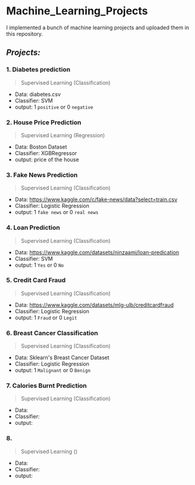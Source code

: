 # Machine_Learning_Projects


I implemented a bunch of machine learning projects and uploaded them in this repository.

## *Projects:*
### 1. Diabetes prediction
> Supervised Learning (Classification)
   - Data: diabetes.csv
   - Classifier: SVM
   - output: 1 `positive` or 0 `negative`

### 2. House Price Prediction
> Supervised Learning (Regression)
   - Data: Boston Dataset
   - Classifier: XGBRegressor
   - output: price of the house

### 3. Fake News Prediction
> Supervised Learning (Classification)
   - Data: https://www.kaggle.com/c/fake-news/data?select=train.csv
   - Classifier: Logistic Regression
   - output: 1 `fake news` or 0 `real news`
   
### 4. Loan Prediction
> Supervised Learning (Classification)
   - Data: https://www.kaggle.com/datasets/ninzaami/loan-predication
   - Classifier: SVM
   - output: 1 `Yes` or 0 `No`  
   
### 5. Credit Card Fraud
> Supervised Learning (Classification)
   - Data: https://www.kaggle.com/datasets/mlg-ulb/creditcardfraud
   - Classifier: Logistic Regression
   - output: 1 `Fraud` or 0 `Legit`
   
### 6. Breast Cancer Classification
> Supervised Learning (Classification)
   - Data: Sklearn's Breast Cancer Dataset
   - Classifier: Logistic Regression
   - output: 1 `Malignant` or 0 `Benign`
   
### 7. Calories Burnt Prediction
> Supervised Learning (Classification)
   - Data: 
   - Classifier:
   - output:  
   
### 8. 
> Supervised Learning ()
   - Data: 
   - Classifier:
   - output:  
